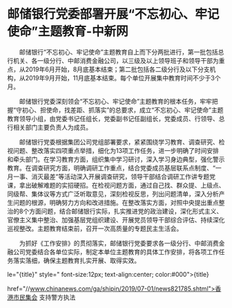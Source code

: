 # 邮储银行党委部署开展“不忘初心、牢记使命”主题教育-中新网

　　邮储银行“不忘初心、牢记使命”主题教育自上而下分两批进行，第一批包括总行机关、各一级分行、中邮消费金融公司，以三级及以上领导班子和领导干部为重点，从2019年6月开始，8月底基本结束；第二批包括各二级分行及以下分支机构，从2019年9月开始，11月底基本结束。每个单位开展集中教育时间不少于3个月。

　　邮储银行党委深刻领会“不忘初心、牢记使命”主题教育的根本任务，牢牢把握“守初心、担使命，找差距、抓落实”的总要求，成立“不忘初心、牢记使命”主题教育领导小组，由党委书记任组长，党委副书记任副组长，党委成员、行领导、总行相关部门主要负责人为成员。

　　邮储银行党委根据集团公司党组部署要求，紧紧围绕学习教育、调查研究、检视问题、整改落实四项重点举措，细化为13项工作任务，进一步明确了时间安排和牵头部门。在学习教育方面，组织集中学习研讨，深入学习身边典型，强化警示教育。在调查研究方面，明确调研工作重点，结合党委成员基层联系点制度、“一月一事、消灭最差”等活动深入开展调查研究，领导干部结合调研工作讲专题党课，拿出破解难题的实招硬招。在检视问题方面，通过自己找、群众提、上级点、同级帮、集体议等方式广泛听取意见，深刻检视反思，列出问题清单，深入分析产生问题的根源，明确努力方向和改进措施。在整改落实方面，对照中央提出重点整治的8个方面问题，结合邮储银行实际，扎实推进党的政治建设，深化形式主义、官僚主义集中整治、加强基层党组织建设、开展党员领导干部综合评估、持续深化巡视整改。主题教育结束前，召开一次高质量的专题民主生活会。

　　为抓好《工作安排》的贯彻落实，邮储银行党委要求各一级分行、中邮消费金融公司党委结合各单位实际，制定本单位主题教育的具体工作安排，将各项工作任务落实落细，确保主题教育扎实开展、取得实效。

le="{title}" style=" font-size:12px; text-align:center; color:#000">{title}

href="//www.chinanews.com/ga/shipin/2019/07-01/news821785.shtml">香港市民集会 支持警方执法
